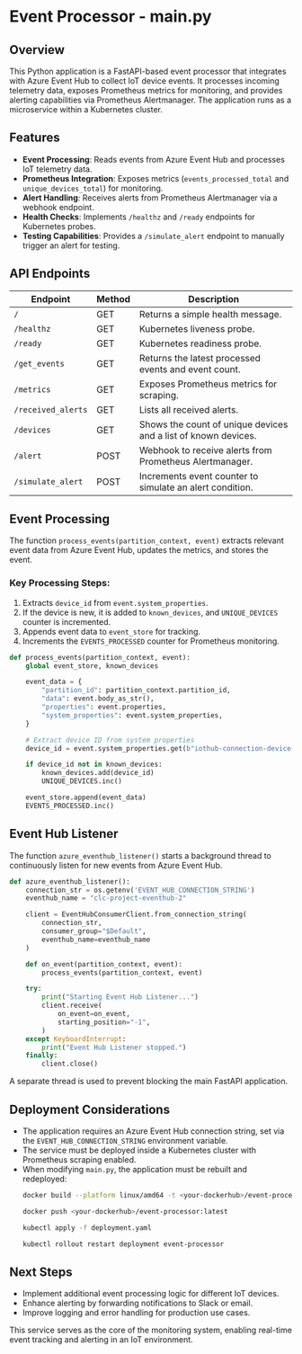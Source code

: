 # Event Processor - main.py

## Overview

This Python application is a FastAPI-based event processor that integrates with Azure Event Hub to collect IoT device events. It processes incoming telemetry data, exposes Prometheus metrics for monitoring, and provides alerting capabilities via Prometheus Alertmanager. The application runs as a microservice within a Kubernetes cluster.

## Features

- **Event Processing**: Reads events from Azure Event Hub and processes IoT telemetry data.
- **Prometheus Integration**: Exposes metrics (`events_processed_total` and `unique_devices_total`) for monitoring.
- **Alert Handling**: Receives alerts from Prometheus Alertmanager via a webhook endpoint.
- **Health Checks**: Implements `/healthz` and `/ready` endpoints for Kubernetes probes.
- **Testing Capabilities**: Provides a `/simulate_alert` endpoint to manually trigger an alert for testing.

## API Endpoints

| Endpoint                | Method | Description |
|-------------------------|--------|-------------|
| `/`                     | GET    | Returns a simple health message. |
| `/healthz`              | GET    | Kubernetes liveness probe. |
| `/ready`                | GET    | Kubernetes readiness probe. |
| `/get_events`           | GET    | Returns the latest processed events and event count. |
| `/metrics`              | GET    | Exposes Prometheus metrics for scraping. |
| `/received_alerts`      | GET    | Lists all received alerts. |
| `/devices`              | GET    | Shows the count of unique devices and a list of known devices. |
| `/alert`                | POST   | Webhook to receive alerts from Prometheus Alertmanager. |
| `/simulate_alert`       | POST   | Increments event counter to simulate an alert condition. |

## Event Processing

The function `process_events(partition_context, event)` extracts relevant event data from Azure Event Hub, updates the metrics, and stores the event.

### Key Processing Steps:
1. Extracts `device_id` from `event.system_properties`.
2. If the device is new, it is added to `known_devices`, and `UNIQUE_DEVICES` counter is incremented.
3. Appends event data to `event_store` for tracking.
4. Increments the `EVENTS_PROCESSED` counter for Prometheus monitoring.

```python
def process_events(partition_context, event):
    global event_store, known_devices

    event_data = {
        "partition_id": partition_context.partition_id,
        "data": event.body_as_str(),
        "properties": event.properties,
        "system_properties": event.system_properties,
    }

    # Extract device ID from system properties
    device_id = event.system_properties.get(b"iothub-connection-device-id", b"unknown_device").decode("utf-8")

    if device_id not in known_devices:
        known_devices.add(device_id)
        UNIQUE_DEVICES.inc()

    event_store.append(event_data)
    EVENTS_PROCESSED.inc()
```

## Event Hub Listener

The function `azure_eventhub_listener()` starts a background thread to continuously listen for new events from Azure Event Hub.

```python
def azure_eventhub_listener():
    connection_str = os.getenv('EVENT_HUB_CONNECTION_STRING')
    eventhub_name = "clc-project-eventhub-2"

    client = EventHubConsumerClient.from_connection_string(
        connection_str,
        consumer_group="$Default",
        eventhub_name=eventhub_name
    )

    def on_event(partition_context, event):
        process_events(partition_context, event)

    try:
        print("Starting Event Hub Listener...")
        client.receive(
            on_event=on_event,
            starting_position="-1",
        )
    except KeyboardInterrupt:
        print("Event Hub Listener stopped.")
    finally:
        client.close()
```

A separate thread is used to prevent blocking the main FastAPI application.

## Deployment Considerations

- The application requires an Azure Event Hub connection string, set via the `EVENT_HUB_CONNECTION_STRING` environment variable.
- The service must be deployed inside a Kubernetes cluster with Prometheus scraping enabled.
- When modifying `main.py`, the application must be rebuilt and redeployed:
  ```sh
  docker build --platform linux/amd64 -t <your-dockerhub>/event-processor:latest .
  
  docker push <your-dockerhub>/event-processor:latest
  
  kubectl apply -f deployment.yaml
  
  kubectl rollout restart deployment event-processor
  ```

## Next Steps

- Implement additional event processing logic for different IoT devices.
- Enhance alerting by forwarding notifications to Slack or email.
- Improve logging and error handling for production use cases.

This service serves as the core of the monitoring system, enabling real-time event tracking and alerting in an IoT environment.
